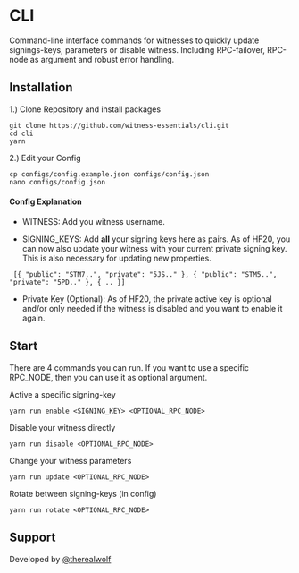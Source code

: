 # CLI

Command-line interface commands for witnesses to quickly update signings-keys, parameters or disable witness. Including RPC-failover, RPC-node as argument and robust error handling.

## Installation

1.) Clone Repository and install packages

```
git clone https://github.com/witness-essentials/cli.git
cd cli
yarn
```

2.) Edit your Config

```
cp configs/config.example.json configs/config.json
nano configs/config.json
```

#### Config Explanation

- WITNESS: Add you witness username.

- SIGNING_KEYS: Add **all** your signing keys here as pairs. As of HF20, you can now also update your witness with your current private signing key. This is also necessary for updating new properties.

```
 [{ "public": "STM7..", "private": "5JS.." }, { "public": "STM5..", "private": "5PD.." }, { .. }]
```

- Private Key (Optional): As of HF20, the private active key is optional and/or only needed if the witness is disabled and you want to enable it again.

## Start

There are 4 commands you can run. If you want to use a specific RPC_NODE, then you can use it as optional argument.

Active a specific signing-key

```
yarn run enable <SIGNING_KEY> <OPTIONAL_RPC_NODE>
```

Disable your witness directly

```
yarn run disable <OPTIONAL_RPC_NODE>
```

Change your witness parameters

```
yarn run update <OPTIONAL_RPC_NODE>
```

Rotate between signing-keys (in config)

```
yarn run rotate <OPTIONAL_RPC_NODE>
```

## Support

Developed by <a href="https://therealwolf.me">@therealwolf</a>
